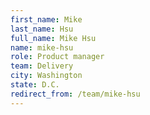 ```yaml
---
first_name: Mike
last_name: Hsu
full_name: Mike Hsu
name: mike-hsu
role: Product manager
team: Delivery
city: Washington
state: D.C.
redirect_from: /team/mike-hsu
---
```

